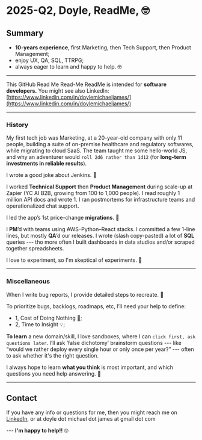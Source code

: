 # 2025-Q2, Doyle, ReadMe, 🤓 

## Summary 

- **10-years experience**, first Marketing, then Tech Support, then Product Management;  
- enjoy UX, QA, SQL, TTRPG; 
- always eager to learn and happy to help.   🤓

---

This GitHub Read Me Read-Me ReadMe is intended for **software developers.** You might see also LinkedIn: [https://www.linkedin.com/in/doylemichaeljames/](https://www.linkedin.com/in/doylemichaeljames/)

---

### History

My first tech job was Marketing, at a 20-year-old company with only 11 people, building a suite of on-premise healthcare and regulatory softwares, while migrating to cloud SaaS. The team taught me some hello-world JS, and why an adventurer would `roll 2d6 rather than 1d12` (for **long-term investments in reliable results**). 

I wrote a good joke about Jenkins. 🌱

I worked **Technical Support** then **Product Management** during scale-up at Zapier (YC AI B2B, growing from 100 to 1,000 people). I read roughly 1 million API docs and wrote 1. I ran postmortems for infrastructure teams and operationalized chat support. 

I led the app’s 1st price-change **migrations**. 💸

I **PM**’d with teams using AWS–Python–React stacks. I committed a few 1-line lines, but mostly **QA**’d our releases. I wrote (slash copy-pasted) a lot of **SQL** queries --- tho more often I built dashboards in data studios and/or scraped together spreadsheets. 

I love to experiment, so I'm skeptical of experiments. 🤔

---

### Miscellaneous 

When I write bug reports, I provide detailed steps to recreate. 📝

To prioritize bugs, backlogs, roadmaps, etc, I’ll need your help to define: 

- 1, Cost of Doing Nothing 💸;
- 2, Time to Insight 💡; 

**To learn** a new domain/skill, I love sandboxes, where I can `click first, ask questions later`. I’ll ask ‘false dichotomy’ brainstorm questions --- like “would we rather deploy every single hour or only once per year?” --- often to ask whether it's the right question.

I always hope to learn **what you think** is most important, and which questions you need help answering. 🤔

---

## Contact

If you have any info or questions for me, then you might reach me on [LinkedIn](https://www.linkedin.com/in/doylemichaeljames/), or at doyle dot michael dot james at gmail dot com 

--- **I'm happy to help!!** 🤓
